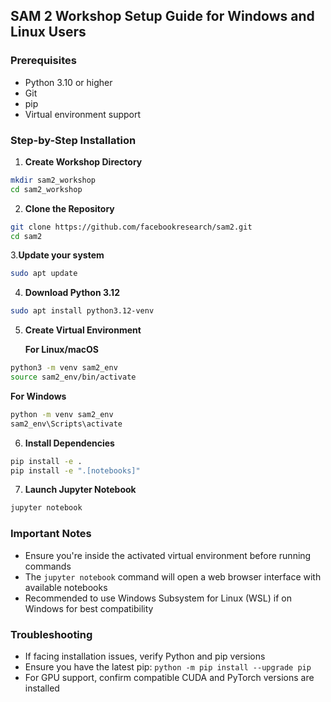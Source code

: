 ## SAM 2 Workshop Setup Guide for Windows and Linux Users

### Prerequisites
- Python 3.10 or higher
- Git
- pip
- Virtual environment support

### Step-by-Step Installation

1. **Create Workshop Directory**
```bash
mkdir sam2_workshop
cd sam2_workshop
```

2. **Clone the Repository**
```bash
git clone https://github.com/facebookresearch/sam2.git
cd sam2
```

3.**Update your system**
```bash
sudo apt update
```

4. **Download Python 3.12**
```bash
sudo apt install python3.12-venv
```

5. **Create Virtual Environment**

   **For Linux/macOS**
```bash
python3 -m venv sam2_env
source sam2_env/bin/activate
```

   **For Windows**
```bash
python -m venv sam2_env
sam2_env\Scripts\activate
```

6. **Install Dependencies**
```bash
pip install -e .
pip install -e ".[notebooks]"
```

7. **Launch Jupyter Notebook**
```bash
jupyter notebook
```

### Important Notes
- Ensure you're inside the activated virtual environment before running commands
- The `jupyter notebook` command will open a web browser interface with available notebooks
- Recommended to use Windows Subsystem for Linux (WSL) if on Windows for best compatibility

### Troubleshooting
- If facing installation issues, verify Python and pip versions
- Ensure you have the latest pip: `python -m pip install --upgrade pip`
- For GPU support, confirm compatible CUDA and PyTorch versions are installed

